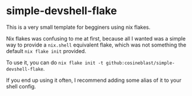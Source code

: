 
# simple-devshell-flake

This is a very small template for begginers using nix flakes.

Nix flakes was confusing to me at first, because all I wanted was a simple 
way to provide a `nix.shell` equivalent flake, which was not something 
the default `nix flake init` provided.

To use it, you can do `nix flake init -t github:cosineblast/simple-devshell-flake`.

If you end up using it often, I recommend adding some alias of it to your shell config.

